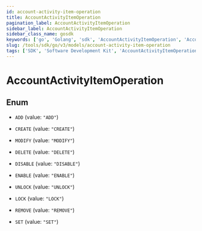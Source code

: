 ```yaml
---
id: account-activity-item-operation
title: AccountActivityItemOperation
pagination_label: AccountActivityItemOperation
sidebar_label: AccountActivityItemOperation
sidebar_class_name: gosdk
keywords: ['go', 'Golang', 'sdk', 'AccountActivityItemOperation', 'AccountActivityItemOperation'] 
slug: /tools/sdk/go/v3/models/account-activity-item-operation
tags: ['SDK', 'Software Development Kit', 'AccountActivityItemOperation', 'AccountActivityItemOperation']
---
```


# AccountActivityItemOperation

## Enum


* `ADD` (value: `"ADD"`)

* `CREATE` (value: `"CREATE"`)

* `MODIFY` (value: `"MODIFY"`)

* `DELETE` (value: `"DELETE"`)

* `DISABLE` (value: `"DISABLE"`)

* `ENABLE` (value: `"ENABLE"`)

* `UNLOCK` (value: `"UNLOCK"`)

* `LOCK` (value: `"LOCK"`)

* `REMOVE` (value: `"REMOVE"`)

* `SET` (value: `"SET"`)


